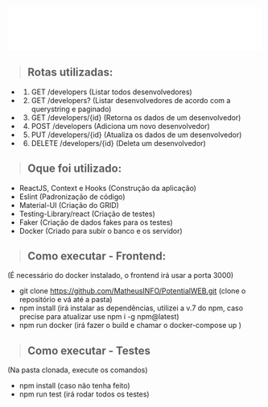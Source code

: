 ![alt text](./public/img/logo.png "PotentialCRUD")

>## Rotas utilizadas:
-  1. GET /developers (Listar todos desenvolvedores)
-  2. GET /developers? (Listar desenvolvedores de acordo com a querystring e paginado)
-  3. GET /developers/{id} (Retorna os dados de um desenvolvedor)
-  4. POST /developers (Adiciona um novo desenvolvedor)
-  5. PUT /developers/{id} (Atualiza os dados de um desenvolvedor)
-  6. DELETE /developers/{id} (Deleta um desenvolvedor)

>## Oque foi utilizado:
-  ReactJS, Context e Hooks (Construção da aplicação)
-  Eslint (Padronização de código)
-  Material-UI (Criação do GRID)
-  Testing-Library/react (Criação de testes)
-  Faker (Criação de dados fakes para os testes)
-  Docker (Criado para subir o banco e os servidor)

>## Como executar - Frontend:
(É necessário do docker instalado, o frontend irá usar a porta 3000)
-  git clone https://github.com/MatheusINFO/PotentialWEB.git (clone o repositório e vá até a pasta)
-  npm install (irá instalar as dependências, utilizei a v.7 do npm, caso precise para atualizar use npm i -g npm@latest)
-  npm run docker (irá fazer o build e chamar o docker-compose up )

>## Como executar - Testes
(Na pasta clonada, execute os comandos)
- npm install (caso não tenha feito)
- npm run test (irá rodar todos os testes)
